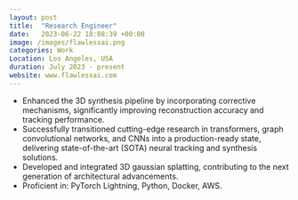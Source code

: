 ```yaml
---
layout: post
title:  "Research Engineer"
date:   2023-06-22 18:08:39 +00:00 
image: /images/flawlessai.png
categories: Work
Location: Los Angeles, USA
duration: July 2023 - present
website: www.flawlessai.com
---
```

- Enhanced the 3D synthesis pipeline by incorporating corrective mechanisms, significantly improving reconstruction accuracy and tracking performance.
- Successfully transitioned cutting-edge research in transformers, graph convolutional networks, and CNNs into a production-ready state, delivering state-of-the-art (SOTA) neural tracking and synthesis solutions.
- Developed and integrated 3D gaussian splatting, contributing to the next generation of architectural advancements.
- Proficient in: PyTorch Lightning, Python, Docker, AWS.
